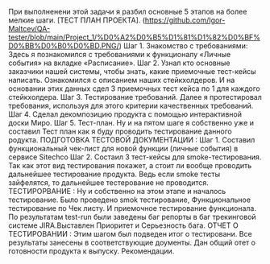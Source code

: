 При выполненени этой задачи я разбил основные 5 этапов на более мелкие шаги.
 [ТЕСТ ПЛАН ПРОЕКТА]. (https://github.com/Igor-Maltcev/QA-tester/blob/main/Project_1/%D0%A2%D0%B5%D1%81%D1%82%D0%BF%D0%BB%D0%B0%D0%BD.PNG/) 
  Шаг 1. Знакомство с требованиями: Здесь я познакомился с требованиями к функционалу «Личные события» на вкладке «Расписание». 
  Шаг 2.  Узнал кто основные заказчики нашей системы, чтобы знать, какие приемочные тест-кейсы написать. Ознакомился с описанием наших стейкхолдеров. 
  И на основании этих данных сдел 3 приемочных тест кейса по 1 для каждого стейкхолдера.
  Шаг 3. Тестирование требований. Далее я протестировал требования, используя для этого критерии качественных требований.
  Шаг 4. Сделал декомпозицию продукта с помощью интерактивной доски Миро.
  Шаг 5. Тест-план. Ну и на пятом шаге я собственно уже и составил   Тест план как я буду проводить тестирование данного родукта.
 ПОДГОТОВКА ТЕСТОВОЙ ДОКУМЕНТАЦИИ : 
  Шаг 1. Составил функциональный чек-лист для новой функции (личные события) в сервисе Sitechco
  Шаг 2. Состаил  3 тест-кейсы для smoke-тестирования. Так как этот вид тестирования покажет, а стоит ли вообще проводить дальнейшее тестирование продукта.
  Ведь если smoke тесты зайфелятся, то дальнейшее тестерование не проводится.
  ТЕСТИРОРВАНИЕ :
  Ну и собственно на этом этапе и началось тестирование. Было проведено smok тестирование,
  Функциональное тестирование по Чек листу. И приемочное тестирование функционала.
  По результатам test-run были заведены баг репорты в баг трекинговой системе JIRA.Выставлен Приоритет и Серьезность бага.
ОТЧЕТ О ТЕСТИРОВАНИИ : 
Этим шагом был подведен итог о тестировани. Все результаты занесены в соответствующие доументы.
Дан общий отет о готовности продукта к выпуску. Рекомендации.
 

